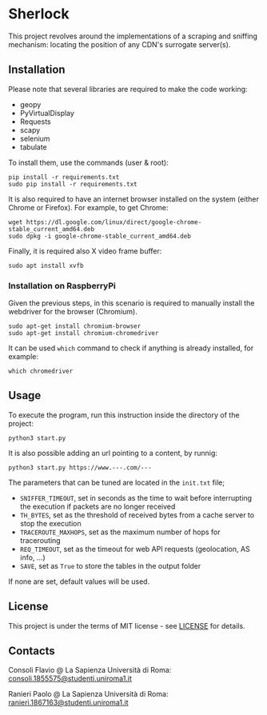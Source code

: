 # Sherlock
This project revolves around the implementations of a scraping and sniffing mechanism: locating the position of any CDN's surrogate server(s).

## Installation
Please note that several libraries are required to make the code working:

* geopy
* PyVirtualDisplay
* Requests
* scapy
* selenium
* tabulate

To install them, use the commands (user & root):
```
pip install -r requirements.txt
sudo pip install -r requirements.txt
```

It is also required to have an internet browser installed on the system (either Chrome or Firefox).
For example, to get Chrome:
```
wget https://dl.google.com/linux/direct/google-chrome-stable_current_amd64.deb
sudo dpkg -i google-chrome-stable_current_amd64.deb
```

Finally, it is required also X video frame buffer:
```
sudo apt install xvfb
```

### Installation on RaspberryPi
Given the previous steps, in this scenario is required to manually install the webdriver for the browser (Chromium).
```
sudo apt-get install chromium-browser
sudo apt-get install chromium-chromedriver
```

It can be used `which` command to check if anything is already installed, for example:
```
which chromedriver
```


## Usage
To execute the program, run this instruction inside the directory of the project:
```
python3 start.py
```

It is also possible adding an url pointing to a content, by runnig:
```
python3 start.py https://www.---.com/---
```

The parameters that can be tuned are located in the `init.txt` file;
* `SNIFFER_TIMEOUT`, set in seconds as the time to wait before interrupting the execution if packets are no longer received
* `TH_BYTES`, set as the threshold of received bytes from a cache server to stop the execution 
* `TRACEROUTE_MAXHOPS`, set as the maximum number of hops for tracerouting
* `REQ_TIMEOUT`, set as the timeout for web API requests (geolocation, AS info, ...)
* `SAVE`, set as `True` to store the tables in the output folder

If none are set, default values will be used.


## License

This project is under the terms of MIT license - see [LICENSE](LICENSE) for details.

## Contacts
Consoli Flavio @ La Sapienza Università di Roma: consoli.1855575@studenti.uniroma1.it

Ranieri Paolo  @ La Sapienza Università di Roma: ranieri.1867163@studenti.uniroma1.it

